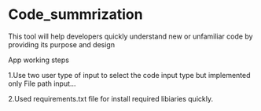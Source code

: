 # Code_summrization
This tool will help developers quickly understand new or unfamiliar code by providing its purpose and design

App working steps

1.Use two user type of input to select the code input type but implemented only File path input...

2.Used requirements.txt file for install required libiaries quickly.
